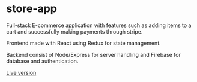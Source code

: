 # store-app

Full-stack E-commerce application with features such as adding items to a cart and successfully making payments through stripe.

Frontend made with React using Redux for state management.

Backend consist of Node/Express for server handling and Firebase for database and authentication.

[Live version](https://four-seasons.herokuapp.com/)
